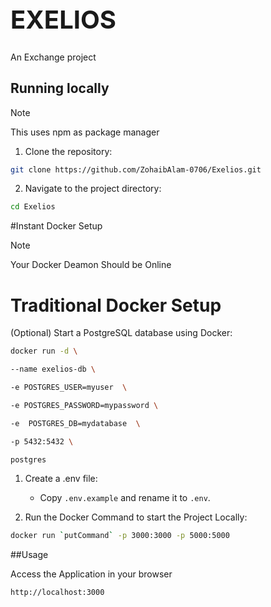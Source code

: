 <h1 style="font-size: 40px;">EXELIOS</h1>

An Exchange project 

## Running locally

> [!Note]
> This uses npm as package manager 

1. Clone the repository:

```bash
git clone https://github.com/ZohaibAlam-0706/Exelios.git
```

2. Navigate to the project directory:

```bash
cd Exelios
```
#Instant Docker Setup
> [!Note]
> Your Docker Deamon Should be Online

# Traditional Docker Setup

(Optional) Start a PostgreSQL database using Docker:

```bash
docker run -d \

--name exelios-db \

-e POSTGRES_USER=myuser  \

-e POSTGRES_PASSWORD=mypassword \

-e  POSTGRES_DB=mydatabase  \

-p 5432:5432 \

postgres
```

1. Create a .env file:
    - Copy `.env.example` and rename it to `.env`.

2. Run the Docker Command to start the Project Locally:
```bash
docker run `putCommand` -p 3000:3000 -p 5000:5000
```

##Usage

Access the Application in your browser
```bash
http://localhost:3000
```
